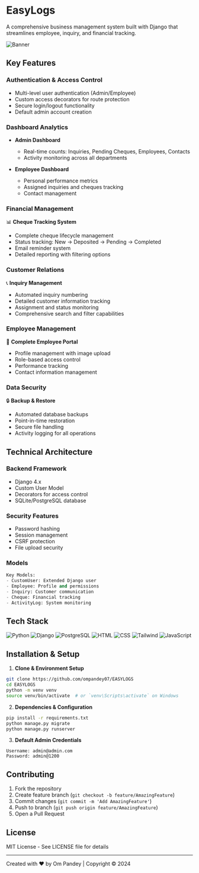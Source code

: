 # EasyLogs
A comprehensive business management system built with Django that streamlines employee, inquiry, and financial tracking.

![Banner](https://img.shields.io/badge/EasyLogs-Business%20Management-blue)

## Key Features

### Authentication & Access Control
- Multi-level user authentication (Admin/Employee)
- Custom access decorators for route protection
- Secure login/logout functionality
- Default admin account creation

### Dashboard Analytics
- **Admin Dashboard**
  - Real-time counts: Inquiries, Pending Cheques, Employees, Contacts
  - Activity monitoring across all departments
  
- **Employee Dashboard**
  - Personal performance metrics
  - Assigned inquiries and cheques tracking
  - Contact management

### Financial Management
📊 **Cheque Tracking System**
- Complete cheque lifecycle management
- Status tracking: New → Deposited → Pending → Completed
- Email reminder system
- Detailed reporting with filtering options

### Customer Relations
📞 **Inquiry Management**
- Automated inquiry numbering
- Detailed customer information tracking
- Assignment and status monitoring
- Comprehensive search and filter capabilities

### Employee Management
👥 **Complete Employee Portal**
- Profile management with image upload
- Role-based access control
- Performance tracking
- Contact information management

### Data Security
🔒 **Backup & Restore**
- Automated database backups
- Point-in-time restoration
- Secure file handling
- Activity logging for all operations

## Technical Architecture

### Backend Framework
- Django 4.x
- Custom User Model
- Decorators for access control
- SQLite/PostgreSQL database

### Security Features
- Password hashing
- Session management
- CSRF protection
- File upload security

### Models
```python
Key Models:
- CustomUser: Extended Django user
- Employee: Profile and permissions
- Inquiry: Customer communication
- Cheque: Financial tracking
- ActivityLog: System monitoring
```

## Tech Stack
![Python](https://img.shields.io/badge/-Python-3776AB?style=flat-square&logo=python&logoColor=white)
![Django](https://img.shields.io/badge/-Django-092E20?style=flat-square&logo=django&logoColor=white)
![PostgreSQL](https://img.shields.io/badge/-PostgreSQL-336791?style=flat-square&logo=postgresql&logoColor=white)
![HTML](https://img.shields.io/badge/-HTML5-E34F26?style=flat-square&logo=html5&logoColor=white)
![CSS](https://img.shields.io/badge/-CSS3-1572B6?style=flat-square&logo=css3&logoColor=white)
![Tailwind](https://img.shields.io/badge/-Tailwind%20CSS-38B2AC?style=flat-square&logo=tailwind-css&logoColor=white)
![JavaScript](https://img.shields.io/badge/-JavaScript-F7DF1E?style=flat-square&logo=javascript&logoColor=black)

## Installation & Setup

1. **Clone & Environment Setup**
```bash
git clone https://github.com/ompandey07/EASYLOGS
cd EASYLOGS
python -m venv venv
source venv/bin/activate  # or `venv\Scripts\activate` on Windows
```

2. **Dependencies & Configuration**
```bash
pip install -r requirements.txt
python manage.py migrate
python manage.py runserver
```

3. **Default Admin Credentials**
```
Username: admin@admin.com
Password: admin@1200
```

## Contributing

1. Fork the repository
2. Create feature branch (`git checkout -b feature/AmazingFeature`)
3. Commit changes (`git commit -m 'Add AmazingFeature'`)
4. Push to branch (`git push origin feature/AmazingFeature`)
5. Open a Pull Request

## License
MIT License - See LICENSE file for details

---

Created with ❤️ by Om Pandey | Copyright © 2024
